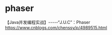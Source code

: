 phaser
============

【Java并发编程实战】-----“J.U.C”：Phaser https://www.cnblogs.com/chenssy/p/4989515.html

